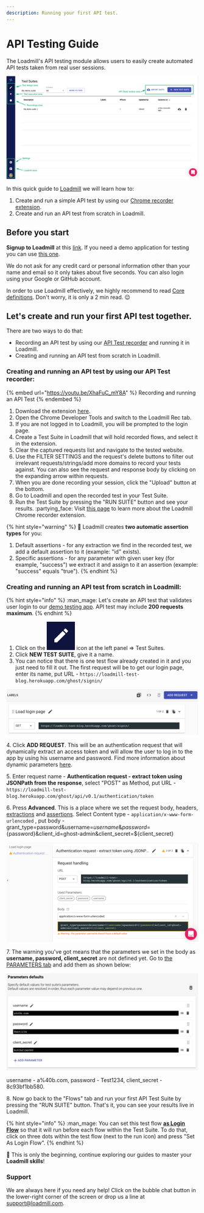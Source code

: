```yaml
---
description: Running your first API test.
---
```


# API Testing Guide

The Loadmill's API testing module allows users to easily create automated API tests taken from real user sessions.

![](<../.gitbook/assets/Screenshot (17).png>)

In this quick guide to [Loadmill](https://loadmill.com/app/signup) we will learn how to:

1. Create and run a simple API test by using our [Chrome recorder extension](https://docs.loadmill.com/working-with-the-recorder).
2. Create and run an API test from scratch in Loadmill.

## **Before you start**

**Signup to Loadmill** at this [link](https://www.loadmill.com/app/signup). If you need a demo application for testing you can use [this one](https://loadmill-test-blog.herokuapp.com).

We do not ask for any credit card or personal information other than your name and email so it only takes about five seconds. You can also login using your Google or GitHub account.

In order to use Loadmill effectively, we highly recommend to read [Core definitions](https://docs.loadmill.com/core-definitions). Don't worry, it is only a 2 min read. :wink:

## Let's create and run your first API test together.

There are two ways to do that:

* Recording an API test by using our [API Test recorder](https://docs.loadmill.com/working-with-the-recorder#loadmill-chrome-recorder-extension) and running it in Loadmill.
* Creating and running an API test from scratch in Loadmill.

### **Creating and running an API test by using our API Test recorder:**

{% embed url="https://youtu.be/XhaFuC_mY8A" %}
Recording and running an API Test
{% endembed %}

1. Download the extension [here](https://chrome.google.com/webstore/detail/loadmill-recorder/gdkmnfehipofdefhpegbgkkocinlaofd?hl=en).
2. Open the Chrome Developer Tools and switch to the Loadmill Rec tab.
3. If you are not logged in to Loadmill, you will be prompted to the login page.
4. Create a Test Suite in Loadmill that will hold recorded flows, and select it in the extension.
5. Clear the captured requests list and navigate to the tested website.
6. Use the FILTER SETTINGS and the request's delete buttons to filter out irrelevant requests/strings/add more domains to record your tests against. You can also see the request and response body by clicking on the expanding arrow within requests.
7. When you are done recording your session, click the "Upload" button at the bottom.
8. Go to Loadmill and open the recorded test in your Test Suite.
9. Run the Test Suite by pressing the "RUN SUITE" button and see your results. :partying\_face: Visit [this page](https://docs.loadmill.com/working-with-the-recorder#loadmill-chrome-recorder-extension) to learn more about the Loadmill Chrome recorder extension.

{% hint style="warning" %}
:brain: Loadmill creates **two automatic assertion types** for you:

1. Default assertions - for any extraction we find in the recorded test, we add a default assertion to it (example: "id" exists).
2. Specific assertions - for any parameter with given user key (for example, "success") we extract it and assign to it an assertion (example: "success" equals "true").
{% endhint %}

### Creating and running an API test from scratch in Loadmill:

{% hint style="info" %}
:man\_mage: Let's create an API test that validates user login to our [demo testing app](https://loadmill-test-blog.herokuapp.com). API test may include **200 requests maximum**.
{% endhint %}

1. Click on the ![](<../.gitbook/assets/Screenshot (42).png>) icon at the left panel => Test Suites.
2. Click **NEW TEST SUITE**, give it a name.
3. You can notice that there is one test flow already created in it and you just need to fill it out. The first request will be to get our login page, enter its name, put URL - `https://loadmill-test-blog.herokuapp.com/ghost/signin/`

![](../.gitbook/assets/screenshot-2021-10-03t115831.748.png)

4\. Click **ADD REQUEST**. This will be an authentication request that will dynamically extract an access token and will allow the user to log in to the app by using his username and password. Find more information about dynamic parameters [here](https://docs.loadmill.com/api-testing/test-suite-editor/parameters).

5\. Enter request name - **Authentication request - extract token using JSONPath from the response**, select "POST" as Method, put URL - `https://loadmill-test-blog.herokuapp.com/ghost/api/v0.1/authentication/token`

6\. Press **Advanced**. This is a place where we set the request body, headers, [extractions](https://docs.loadmill.com/api-testing/test-suite-editor/set-parameters-extractions) and [assertions](https://docs.loadmill.com/api-testing/test-suite-editor/assertions). Select Content type - `application/x-www-form-urlencoded` , put body - grant\_type=password\&username=${username}\&password=${password}\&client\_id=ghost-admin\&client\_secret=${client\_secret}

![](../.gitbook/assets/screenshot-2021-10-03t115940.240.png)

7\. The warning you've got means that the parameters we set in the body as **username, password, client\_secret** are not defined yet. Go to [the PARAMETERS tab](https://docs.loadmill.com/api-testing/test-suite-editor/test-suite-parameters) and add them as shown below:

![](../.gitbook/assets/screenshot-2021-10-03t122501.243.png)

username - a%40b.com, password - Test1234, client\_secret - 8c93bf1bb580.

8\. Now go back to the "Flows" tab and run your first API Test Suite by pressing the "RUN SUITE" button. That's it, you can see your results live in Loadmill.

{% hint style="info" %}
:man\_mage: You can set this test flow [**as Login Flow**](https://docs.loadmill.com/api-testing/test-suite-editor/global-login-flow) so that it will run before each flow within the Test Suite. To do that, click on three dots within the test flow (next to the run icon) and press "Set As Login Flow".
{% endhint %}

:tada: This is only the beginning, continue exploring our guides to master your **Loadmill skills**!

### Support

We are always here if you need any help! Click on the bubble chat button in the lower-right corner of the screen or drop us a line at [support@loadmill.com](mailto:support@loadmill.com).
